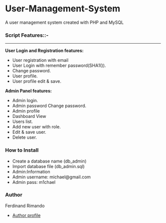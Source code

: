 
# User-Management-System
A user management system created with PHP and MySQL

<div class="script-details">
  <h3>Script Features::-</h3>
  <hr>
  <p><strong>User Login and Registration features:</strong></p>

<ul>
 <li>User registration with email </li>
 <li>User Login with remember password(SHA1()).</li>
 <li>Change password.</li>
 <li>User profile.</li>
 <li>User profile edit & save.</li>
</ul>

<p><strong>Admin Panel features:</strong></p>

<ul>
 <li>Admin login.</li>
 <li>Admin password Change password.</li>
 <li>Admin profile</li>
 <li>Dashboard View</li>
 <li>Users list.</li>
 <li>Add new user with role.</li>
 <li>Edit & save user.</li>
 <li>Delete user.</li>
</ul>
</div>

<div class='install-script'>
  <h3>How to Install</h3>
  <ul>
 <li>Create a database name (db_admin)</li>
 <li>Import database file (db_admin.sql)</li>
 <li>Admin:Information</li>
 <li>Admin username: michael@gmail.com</li>
 <li>Admin pass: m1chael</li>
 

</ul>

<h3>Author</h3>
<span>Ferdinand Rimando</span>
<ul>
  <li><a href='https://github.com/ferdyrimando'>Author profile</a></li>
</ul>
</div>






